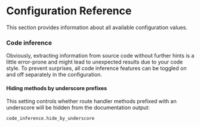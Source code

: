 Configuration Reference
=======================
This section provides information about all available configuration values.

### Code inference
Obviously, extracting information from source code without further hints is a little error-prone and might lead to unexpected results due to your code style. To
prevent surprises, all code inference features can be toggled on and off separately in the configuration.

#### Hiding methods by underscore prefixes
This setting controls whether route handler methods prefixed with an underscore will be hidden from the documentation output:
```
code_inference.hide_by_underscore
```
